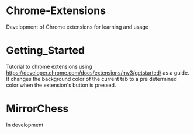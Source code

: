 # Chrome-Extensions
Development of Chrome extensions for learning and usage

# Getting_Started
Tutorial to chrome extensions using https://developer.chrome.com/docs/extensions/mv3/getstarted/ as a guide.<br/>
It changes the background color of the current tab to a pre determined color when the extension's button is pressed.

# MirrorChess
In development
